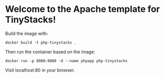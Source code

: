 # Welcome to the Apache template for TinyStacks!

Build the image with:
```
docker build -t php-tinystacks .
```

Then run the container based on the image:
```
docker run -p 8080:8080 -d --name phpapp php-tinystacks
```

Visit localhost:80 in your browser.